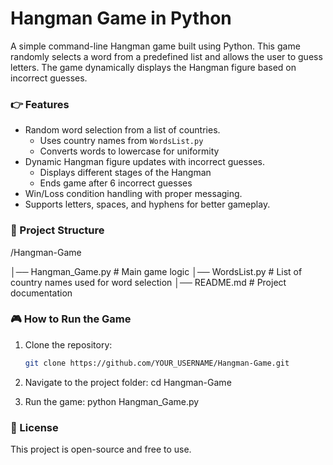 # Hangman Game in Python
A simple command-line Hangman game built using Python. This game randomly selects a word from a predefined list and allows the user to guess letters. The game dynamically displays the Hangman figure based on incorrect guesses.


### 👉 Features
- Random word selection from a list of countries.
  - Uses country names from `WordsList.py`
  - Converts words to lowercase for uniformity
- Dynamic Hangman figure updates with incorrect guesses.
  - Displays different stages of the Hangman
  - Ends game after 6 incorrect guesses
- Win/Loss condition handling with proper messaging.
- Supports letters, spaces, and hyphens for better gameplay.


### 📂 Project Structure
/Hangman-Game

│── Hangman_Game.py   # Main game logic
│── WordsList.py      # List of country names used for word selection
│── README.md         # Project documentation


### 🎮 How to Run the Game
1. Clone the repository:
   ```bash
   git clone https://github.com/YOUR_USERNAME/Hangman-Game.git

2. Navigate to the project folder:
   cd Hangman-Game

3. Run the game:
   python Hangman_Game.py


### 📜 License
This project is open-source and free to use.
